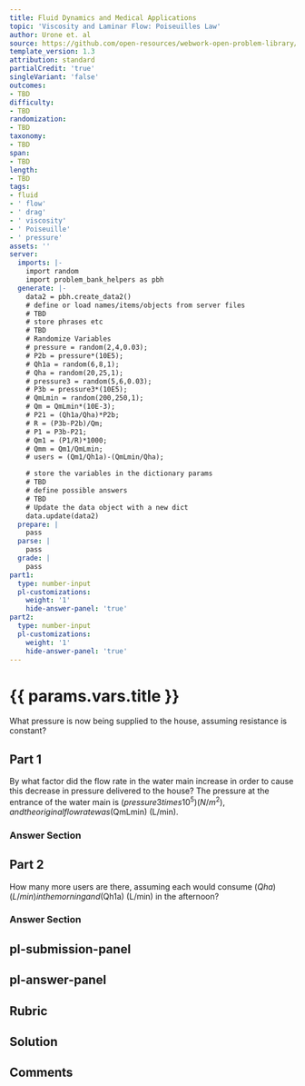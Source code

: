 ```yaml
---
title: Fluid Dynamics and Medical Applications
topic: 'Viscosity and Laminar Flow: Poiseuilles Law'
author: Urone et. al
source: https://github.com/open-resources/webwork-open-problem-library/tree/master/Contrib/BrockPhysics/College_Physics_Urone/12.Fluid_Dynamics_and_Medical_Applications/12-04.Viscosity_and_Laminar_Flow.Poiseuilles_Law/NU_U17_12_04_018.pg
template_version: 1.3
attribution: standard
partialCredit: 'true'
singleVariant: 'false'
outcomes:
- TBD
difficulty:
- TBD
randomization:
- TBD
taxonomy:
- TBD
span:
- TBD
length:
- TBD
tags:
- fluid
- ' flow'
- ' drag'
- ' viscosity'
- ' Poiseuille'
- ' pressure'
assets: ''
server:
  imports: |-
    import random
    import problem_bank_helpers as pbh
  generate: |-
    data2 = pbh.create_data2()
    # define or load names/items/objects from server files
    # TBD
    # store phrases etc
    # TBD
    # Randomize Variables
    # pressure = random(2,4,0.03);
    # P2b = pressure*(10E5);
    # Qh1a = random(6,8,1);
    # Qha = random(20,25,1);
    # pressure3 = random(5,6,0.03);
    # P3b = pressure3*(10E5);
    # QmLmin = random(200,250,1);
    # Qm = QmLmin*(10E-3);
    # P21 = (Qh1a/Qha)*P2b;
    # R = (P3b-P2b)/Qm;
    # P1 = P3b-P21;
    # Qm1 = (P1/R)*1000;
    # Qmm = Qm1/QmLmin;
    # users = (Qm1/Qh1a)-(QmLmin/Qha);

    # store the variables in the dictionary params
    # TBD
    # define possible answers
    # TBD
    # Update the data object with a new dict
    data.update(data2)
  prepare: |
    pass
  parse: |
    pass
  grade: |
    pass
part1:
  type: number-input
  pl-customizations:
    weight: '1'
    hide-answer-panel: 'true'
part2:
  type: number-input
  pl-customizations:
    weight: '1'
    hide-answer-panel: 'true'
---
```


# {{ params.vars.title }} 


What pressure is now being supplied to the house, assuming resistance is constant?

## Part 1 
By what factor did the flow rate in the water main increase in order to cause this decrease in pressure delivered to the house? The pressure at the entrance of the water main is ($pressure3 times 10^5) (N/m^2), and the original flow rate was ($QmLmin) (L/min). 


 ### Answer Section

## Part 2 
How many more users are there, assuming each would consume ($Qha) (L/min) in the morning and ($Qh1a) (L/min) in the afternoon? 


 ### Answer Section


## pl-submission-panel 


## pl-answer-panel 


## Rubric 


## Solution 


## Comments 


